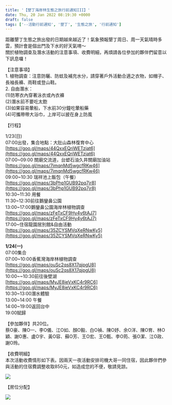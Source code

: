 ```yaml
---
title: '【墾丁海岸林生態之旅行前通知III】'
date: Thu, 20 Jan 2022 08:19:30 +0000
draft: false
tags: ['--活動行前通知', '墾丁', '生態之旅', '行前通知']
---
```


距離墾丁生態之旅出發的日期越來越近了！氣象預報墾丁周日、周一天氣晴時多雲，預計會是個出門及下水的好天氣唷～  
關於植物調查及潛水活動的注意事項、收費明細，再煩請各位參加的夥伴們留意以下訊息囉！

【注意事項】  
1\. 植物調查：注意防曬、防蚊及補充水分，請穿著戶外活動合適之衣物，如帽子、長袖長褲、雨鞋或登山鞋。  
2\. 自由潛水：  
(1)防寒衣內穿著泳衣或內衣褲  
(2)潛水前不要吃太飽  
(3)如果容易暈船，下水前30分鐘吃暈船藥  
(4)可攜帶帶大浴巾，上岸可以披在身上防風

【行程】

1/23(日)  
07:00出發，集合地點：大肚山森林復育中心  
[https://goo.gl/maps/44QxxEQriWETzjat6](https://goo.gl/maps/44QxxEQriWETzjat6)  
07:00~09:00 關廟交流道，台塑石油久井關廟加油站  
[https://goo.gl/maps/7imqnMd5wgcfRKw46](https://goo.gl/maps/7imqnMd5wgcfRKw46)  
09:00~10:30 瑞祥池上飯包（午餐）  
[https://goo.gl/maps/3bPhp1GUB92pq7jr8](https://goo.gl/maps/3bPhp1GUB92pq7jr8)  
10:30~11:30 用餐  
11:30~12:30前往鵝鑾鼻公園  
13:00~17:00鵝鑾鼻公園海岸林植物調查  
[https://goo.gl/maps/zFeTxCF9Hy4y6tAJ7](https://goo.gl/maps/zFeTxCF9Hy4y6tAJ7)  
17:00~住宿龍園居別館&自由活動  
[https://goo.gl/maps/35ZCYSMVqXeRNwKy5](https://goo.gl/maps/35ZCYSMVqXeRNwKy5)

**1/24(一)**  
07:00集合  
07:00~10:00香蕉灣海岸林植物調查  
[https://goo.gl/maps/ouSc2qs8X17qjpgU8](https://goo.gl/maps/ouSc2qs8X17qjpgU8)  
10:00~~10:30前往後壁湖  
[https://goo.gl/maps/MyJE8ieVxKC4r9RC6](https://goo.gl/maps/MyJE8ieVxKC4r9RC6)  
10:30~13:00潛水體驗  
13:00~14:00 午餐  
14:00~19:00返回台中  
19:00賦歸

【參加夥伴】共20位。  
蔡O豪、陳O一、李O儀、江O如、顏O毅、白O禎、陳O妤、余O洋、陳O育、林O穎、謝O惠、盧O宇、黃O容、蘇O芳、王O宏、王O甄、李O筠、張O潔、江O政、謝O玲。

【收費明細】  
本次活動收費情形如下表。因兩天一夜活動安排司機大哥一同住宿，因此夥伴們參與活動的住宿費調整收取850元，如造成您的不便，敬請見諒。  

![](https://www.reforestation.tw/wp-content/uploads/2022/01/收費明細.jpg)

【房位分配】

![](https://www.reforestation.tw/wp-content/uploads/2022/01/龍園居，住宿安排-2.jpg)